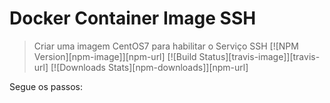 # Docker Container Image SSH
> Criar uma imagem CentOS7 para habilitar o Serviço SSH
[![NPM Version][npm-image]][npm-url]
[![Build Status][travis-image]][travis-url]
[![Downloads Stats][npm-downloads]][npm-url]

Segue os passos: